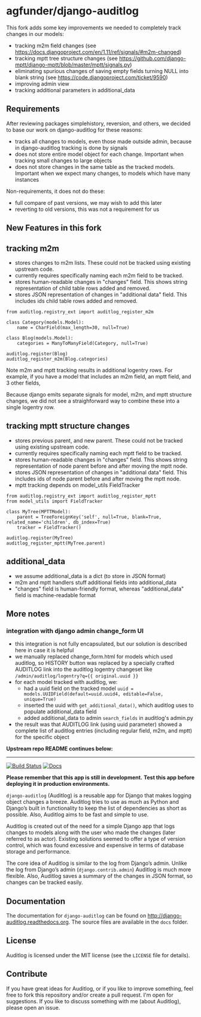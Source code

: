 agfunder/django-auditlog
===============

This fork adds some key improvements we needed to completely track changes in our models:

- tracking m2m field changes (see https://docs.djangoproject.com/en/1.11/ref/signals/#m2m-changed)
- tracking mptt tree structure changes (see https://github.com/django-mptt/django-mptt/blob/master/mptt/signals.py)
- eliminating spurious changes of saving empty fields turning NULL into blank string (see https://code.djangoproject.com/ticket/9590)
- improving admin view
- tracking additional parameters in additional_data

## Requirements

After reviewing packages simplehistory, reversion, and others, we decided to base our work on django-auditlog for these reasons:

- tracks all changes to models, even those made outside admin, because in django-auditlog tracking is done by signals
- does not store entire model object for each change.  Important when tracking small changes to large objects
- does not store changes in the same table as the tracked models.  Important when we expect many changes, to models which have many instances

Non-requirements, it does not do these:
- full compare of past versions, we may wish to add this later
- reverting to old versions, this was not a requirement for us

## New Features in this fork

## tracking m2m
- stores changes to m2m lists.  These could not be tracked using existing upstream code.
- currently requires specifically naming each m2m field to be tracked.
- stores human-readable changes in "changes" field.  This shows string representation of child table rows added and removed.
- stores JSON representation of changes in "additional data" field.  This includes ids child table rows added and removed.
```
from auditlog.registry_ext import auditlog_register_m2m

class Category(models.Model):
    name = CharField(max_length=30, null=True)

class Blog(models.Model):
    categories = ManyToManyField(Category, null=True)

auditlog.register(Blog)
auditlog_register_m2m(Blog.categories)
```

Note m2m and mptt tracking results in additional logentry rows.  For example, if you have a model that includes an m2m field, an mptt field, and 3 other fields, 

Because django emits separate signals for model, m2m, and mptt structure changes, we did not see a straighforward way to combine these into a single logentry row.

## tracking mptt structure changes
- stores previous parent, and new parent.  These could not be tracked using existing upstream code.
- currently requires specifically naming each mptt field to be tracked.
- stores human-readable changes in "changes" field.  This shows string representation of node parent before and after moving the mptt node.
- stores JSON representation of changes in "additional data" field.  This includes ids of node parent before and after moving the mptt node.
- mptt tracking depends on model_utils FieldTracker

```
from auditlog.registry_ext import auditlog_register_mptt
from model_utils import FieldTracker

class MyTree(MPTTModel):
    parent = TreeForeignKey('self', null=True, blank=True, related_name='children', db_index=True)
    tracker = FieldTracker()

auditlog.register(MyTree)
auditlog_register_mptt(MyTree.parent)
```

## additional_data
- we assume additional_data is a dict (to store in JSON format)
- m2m and mptt handlers stuff additional fields into additional_data
- "changes" field is human-friendly format, whereas "additional_data" field is machine-readable format

## More notes

### integration with django admin change_form UI
- this integration is not fully encapsulated, but our solution is described here in case it is helpful
- we manually replaced change_form.html for models which used auditlog, so HISTORY button was replaced by a specially crafted AUDITLOG link into the auditlog logentry changeset like `/admin/auditlog/logentry?q={{ original.uuid }}`
- for each model tracked with auditlog, we:
    - had a uuid field on the tracked model `uuid = models.UUIDField(default=uuid.uuid4, editable=False, unique=True)`
    - inserted the uuid with `get_additional_data()`, which auditlog uses to populate additional_data field
    - added additional_data to admin `search_fields` in auditlog's admin.py
- the result was that AUDITLOG link (using uuid parameter) showed a complete list of auditlog entries (including regular field, m2m, and mptt) for the specific object

**Upstream repo README continues below:**

---------


[![Build Status](https://travis-ci.org/jjkester/django-auditlog.svg?branch=master)](https://travis-ci.org/jjkester/django-auditlog)
[![Docs](https://readthedocs.org/projects/django-auditlog/badge/?version=latest)](http://django-auditlog.readthedocs.org/en/latest/?badge=latest)

**Please remember that this app is still in development.**
**Test this app before deploying it in production environments.**

```django-auditlog``` (Auditlog) is a reusable app for Django that makes logging object changes a breeze. Auditlog tries to use as much as Python and Django’s built in functionality to keep the list of dependencies as short as possible. Also, Auditlog aims to be fast and simple to use.

Auditlog is created out of the need for a simple Django app that logs changes to models along with the user who made the changes (later referred to as actor). Existing solutions seemed to offer a type of version control, which was found excessive and expensive in terms of database storage and performance.

The core idea of Auditlog is similar to the log from Django’s admin. Unlike the log from Django’s admin (```django.contrib.admin```) Auditlog is much more flexible. Also, Auditlog saves a summary of the changes in JSON format, so changes can be tracked easily.

Documentation
-------------

The documentation for ```django-auditlog``` can be found on http://django-auditlog.readthedocs.org. The source files are available in the ```docs``` folder.

License
-------

Auditlog is licensed under the MIT license (see the ```LICENSE``` file for details).

Contribute
----------

If you have great ideas for Auditlog, or if you like to improve something, feel free to fork this repository and/or create a pull request. I'm open for suggestions. If you like to discuss something with me (about Auditlog), please open an issue.
